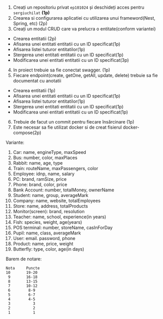
1. Creați un repositoriu privat ``ep101024`` și deschideți acces pentru ``sergiuchilat`` **(1p)**
2. Crearea si configurarea aplicatiei cu utilizarea unui frameword(Nest, Spring, etc) (2p)
3. Creați un modul CRUD care va prelucra o entitate(conform variantei)
 - Crearea entitatii (2p)
 - Afisarea unei entitati entitatii cu un ID specificat(1p)
 - Afisarea listei tuturor entitatilor(1p)
 - Stergerea unei entitati entitatii cu un ID specificat(1p)
 - Modificarea unei entitati entitatii cu un ID specificat(3p)
4. In proiect trebuie sa fie conectat swagger. (1p)
5. Fiecare endpoint(create, getOne, getAll, update, delete) trebuie sa fie documentat cu anotatii
 - Crearea entitatii (1p)
 - Afisarea unei entitati entitatii cu un ID specificat(1p)
 - Afisarea listei tuturor entitatilor(1p)
 - Stergerea unei entitati entitatii cu un ID specificat(1p)
 - Modificarea unei entitati entitatii cu un ID specificat(1p)
6. Trebuie de facut un commit pentru fiecare însărcinare (1p)
7. Este necesar sa fie utilizat docker si de creat fisierul docker-compose(2p)


Variante:
1. Car: name, engineType, maxSpeed
2. Bus: number, color, maxPlaces
3. Rabbit: name, age, type
4. Train: routeName, maxPassengers, color
5. Employee: idnp, name, salary
6. PC: brand, ramSize, price
7. Phone: brand, color, price
8. Bank Account: number, totalMoney, ownerName
9. Student: name, group, averageMark
10. Company: name, website, totalEmployees
11. Store: name, address, totalProducts
12. Monitor(screen): brand, resolution
13. Teacher: name, school, experience(in years)
14. Fish: species, weight, age(years)
15. POS terminal: number, storeName, casInForDay
16. Pupil: name, class, averageMark
17. User: email. password, phone
18. Product: name, price, weight
19. Butterfly: type, color, age(in days)


Barem de notare:
```
Nota     Puncte
10       19-20
 9       16-18
 8       13-15
 7       10-12
 6        8-9
 5        6-7
 4        4-5
 3          3
 2          2
 1          1
```
